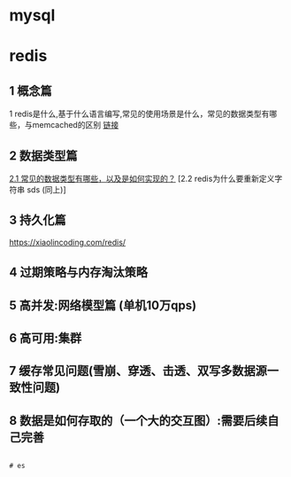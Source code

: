 # mysql

# redis
## 1 概念篇
1 redis是什么,基于什么语言编写,常见的使用场景是什么，常见的数据类型有哪些，与memcached的区别
[链接](https://www.zhihu.com/question/485080754/answer/2966086644)

## 2 数据类型篇
[2.1 常见的数据类型有哪些，以及是如何实现的？](https://xiaolincoding.com/redis/base/redis_interview.html#%E4%BA%94%E7%A7%8D%E5%B8%B8%E8%A7%81%E7%9A%84-redis-%E6%95%B0%E6%8D%AE%E7%B1%BB%E5%9E%8B%E6%98%AF%E6%80%8E%E4%B9%88%E5%AE%9E%E7%8E%B0)
[2.2 redis为什么要重新定义字符串 sds (同上)]

## 3 持久化篇
https://xiaolincoding.com/redis/

## 4 过期策略与内存淘汰策略

## 5 高并发:网络模型篇 (单机10万qps)

## 6 高可用:集群

## 7 缓存常见问题(雪崩、穿透、击透、双写多数据源一致性问题)

## 8 数据是如何存取的（一个大的交互图）:需要后续自己完善


```

# es
